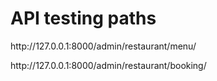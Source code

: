 
<h1>API testing paths</h1>
<p>http://127.0.0.1:8000/admin/restaurant/menu/</p>

<p>http://127.0.0.1:8000/admin/restaurant/booking/</p>
